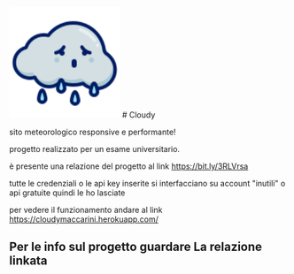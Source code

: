 <img src="https://github.com/LucaMaccarini/Cloudy/blob/main/assets/images/logo.svg" width="200">
# Cloudy

sito meteorologico responsive e performante!

progetto realizzato per un esame universitario.

è presente una relazione del progetto al link https://bit.ly/3RLVrsa

tutte le credenziali o le api key inserite si interfacciano su account "inutili" o api gratuite quindi le ho lasciate

per vedere il funzionamento andare al link https://cloudymaccarini.herokuapp.com/

## Per le info sul progetto guardare La relazione linkata
